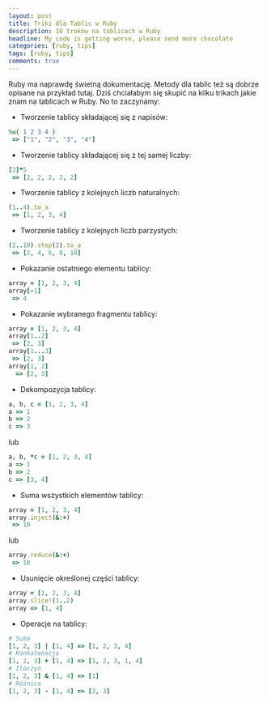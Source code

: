 ```yaml
---
layout: post
title: Triki dla Tablic w Ruby
description: 10 troków na tablicach w Ruby
headline: My code is getting worse, please send more chocolate
categories: [ruby, tips]
tags: [ruby, tips]
comments: true
---
```


Ruby ma naprawdę świetną dokumentację. Metody dla tablic też są dobrze opisane na przykład tutaj. Dziś chciałabym się skupić na kilku trikach jakie znam na tablicach w Ruby. No to zaczynamy:

- Tworzenie tablicy składającej się z napisów:

```ruby
%w{ 1 2 3 4 }
 => ["1", "2", "3", "4"]
```

- Tworzenie tablicy składającej się z tej samej liczby:

```ruby
[2]*5
 => [2, 2, 2, 2, 2]
```

- Tworzenie tablicy z kolejnych liczb naturalnych:

```ruby
(1..4).to_a
 => [1, 2, 3, 4]
```

- Tworzenie tablicy z kolejnych liczb parzystych:

```ruby
(2..10).step(2).to_a
 => [2, 4, 6, 8, 10]
```

- Pokazanie ostatniego elementu tablicy:

```ruby
array = [1, 2, 3, 4]
array[-1]
 => 4
```

- Pokazanie wybranego fragmentu tablicy:

```ruby
array = [1, 2, 3, 4]
array[1..2]
 => [2, 3]
array[1...3]
 => [2, 3]
array[1, 2]
  => [2, 3]
```

- Dekompozycja tablicy:

```ruby
a, b, c = [1, 2, 3, 4]
a => 1
b => 2
c => 3
```

lub

```ruby
a, b, *c = [1, 2, 3, 4]
a => 1
b => 2
c => [3, 4]
```

- Suma wszystkich elementów tablicy:

```ruby
array = [1, 2, 3, 4]
array.inject(&:+)
 => 10
```

lub

```ruby
array.reduce(&:+)
 => 10
```

- Usunięcie określonej części tablicy:

```ruby
array = [1, 2, 3, 4]
array.slice!(1..2)
array => [1, 4]
```

- Operacje na tablicy:

```ruby
# Suma
[1, 2, 3] | [1, 4] => [1, 2, 3, 4]
# Konkatenacja
[1, 2, 3] + [1, 4] => [1, 2, 3, 1, 4]
# Iloczyn
[1, 2, 3] & [1, 4] => [1]
# Różnica
[1, 2, 3] - [1, 4] => [2, 3]
```
